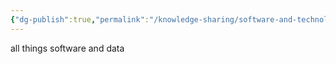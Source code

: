 ```yaml
---
{"dg-publish":true,"permalink":"/knowledge-sharing/software-and-technology/all-things-software-and-data/","noteIcon":"1"}
---
```


all things software and data